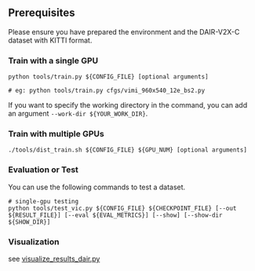 
## Prerequisites

Please ensure you have prepared the environment and the DAIR-V2X-C dataset with KITTI format.


### Train with a single GPU

```shell
python tools/train.py ${CONFIG_FILE} [optional arguments]

# eg: python tools/train.py cfgs/vimi_960x540_12e_bs2.py
```

If you want to specify the working directory in the command, you can add an argument `--work-dir ${YOUR_WORK_DIR}`.

### Train with multiple GPUs

```shell
./tools/dist_train.sh ${CONFIG_FILE} ${GPU_NUM} [optional arguments]
```

### Evaluation or Test
You can use the following commands to test a dataset.

```shell
# single-gpu testing
python tools/test_vic.py ${CONFIG_FILE} ${CHECKPOINT_FILE} [--out ${RESULT_FILE}] [--eval ${EVAL_METRICS}] [--show] [--show-dir ${SHOW_DIR}]
```

### Visualization 

see [visualize_results_dair.py](../../tools/misc/visualize_results_dair.py)